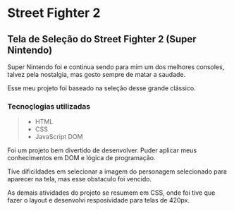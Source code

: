 # Street Fighter 2

## Tela de Seleção do Street Fighter 2 (Super Nintendo)

Super Nintendo foi e continua sendo para mim um dos melhores consoles, talvez pela nostalgia, mas gosto sempre de matar a saudade.

Esse meu projeto foi baseado na seleção desse grande clássico.

### Tecnoçlogias utilizadas

> - HTML
> - CSS
> - JavaScript DOM

Foi um projeto bem divertido de desenvolver. Puder aplicar meus conhecimentos em DOM e lógica de programação.

Tive dificildades em selecionar a imagem do personagem selecionado para aparecer na tela, mas esse obstaculo foi vencido.

As demais atividades do projeto se resumem em CSS, onde foi tive que fazer o layout e desenvolvi resposividade para telas de 420px.
